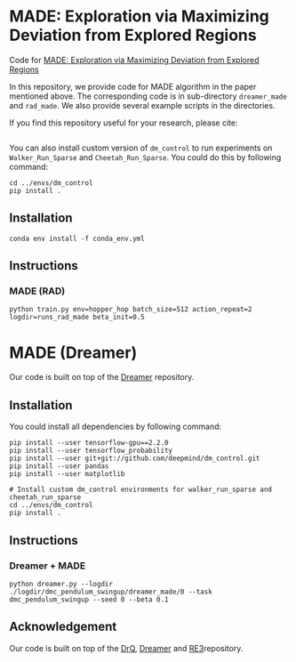 # MADE: Exploration via Maximizing Deviation from Explored Regions

Code for [MADE: Exploration via Maximizing Deviation from Explored Regions](https://arxiv.org/abs/2106.10268)

In this repository, we provide code for MADE algorithm in the paper mentioned above. The corresponding code is in sub-directory `dreamer_made` and `rad_made`. We also provide several example scripts in the directories.

If you find this repository useful for your research, please cite:
```
```


You can also install custom version of `dm_control` to run experiments on `Walker_Run_Sparse` and `Cheetah_Run_Sparse`. You could do this by following command:

```
cd ../envs/dm_control
pip install .
```

## Installation 
```
conda env install -f conda_env.yml
```

## Instructions
### MADE (RAD)
```
python train.py env=hopper_hop batch_size=512 action_repeat=2 logdir=runs_rad_made beta_init=0.5
```


# MADE (Dreamer)
Our code is built on top of the [Dreamer](https://github.com/danijar/dreamer) repository.

## Installation

You could install all dependencies by following command:

```
pip install --user tensorflow-gpu==2.2.0
pip install --user tensorflow_probability
pip install --user git+git://github.com/deepmind/dm_control.git
pip install --user pandas
pip install --user matplotlib

# Install custom dm_control environments for walker_run_sparse and cheetah_run_sparse
cd ../envs/dm_control
pip install .
```

## Instructions
### Dreamer + MADE
```
python dreamer.py --logdir ./logdir/dmc_pendulum_swingup/dreamer_made/0 --task dmc_pendulum_swingup --seed 0 --beta 0.1
```

## Acknowledgement
Our code is built on top of the [DrQ](https://github.com/denisyarats/drq), [Dreamer](https://github.com/danijar/dreamer) and [RE3](https://github.com/younggyoseo/RE3)repository.
